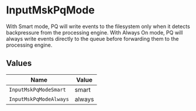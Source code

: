 # InputMskPqMode

With Smart mode, PQ will write events to the filesystem only when it detects backpressure from the processing engine. With Always On mode, PQ will always write events directly to the queue before forwarding them to the processing engine.


## Values

| Name                   | Value                  |
| ---------------------- | ---------------------- |
| `InputMskPqModeSmart`  | smart                  |
| `InputMskPqModeAlways` | always                 |